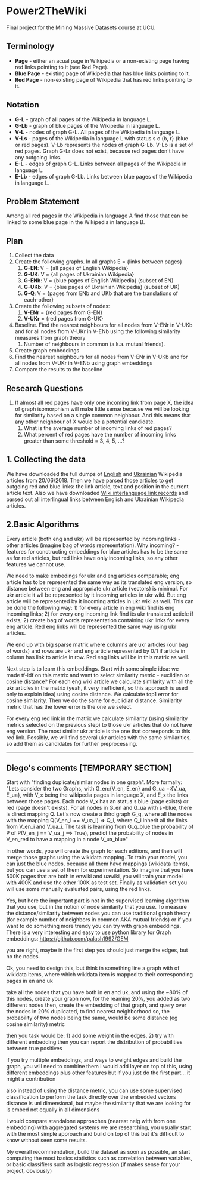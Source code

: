 # Power2TheWiki
Final project for the Mining Massive Datasets course at UCU.

## Terminology
* **Page** - either an acual page in Wikipedia or a non-existing page having red links pointing to it (see Red Page).
* **Blue Page** - existing page of Wikipedia that has blue links pointing to it.
* **Red Page** - non-existing page of Wikipedia that has red links pointing to it.

## Notation
* **G-L** - graph of all pages of the Wikipedia in language L.
* **G-Lb** - graph of blue pages of the Wikipedia in language L.
* **V-L** - nodes of graph G-L. All pages of the Wikipedia in language L.
* **V-Ls** - pages of the Wikipedia in language L with status s є {b, r} (blue or red pages). V-Lb represents the nodes of graph G-Lb. V-Lb is a set of red pages. Graph G-Lr does not exist, because red pages don't have any outgoing links.
* **E-L** - edges of graph G-L. Links between all pages of the Wikipedia in language L.
* **E-Lb** - edges of graph G-Lb. Links between blue pages of the Wikipedia in language L.

## Problem Statement
Among all red pages in the Wikipedia in language A find those that can be linked to some blue page in the Wikipedia in language B.

## Plan
1. Collect the data
2. Create the following graphs. In all graphs E = {links between pages}
    1. **G-EN**: V = {all pages of English Wikipedia}
    2. **G-UK**: V = {all pages of Ukrainian Wikipedia}
    3. **G-ENb**: V = {blue pages of English Wikipedia} (subset of EN)
    4. **G-UKb**: V = {blue pages of Ukrainian Wikipedia} (subset of UK)
    5. **G-Q**: V = {pages from ENb and UKb that are the translations of each-other}
3. Create the following subsets of nodes:
    1. **V-ENr** = {red pages from G-EN}
    2. **V-UKr** = {red pages from G-UK}
4. Baseline. Find the nearest neighbours for all nodes from V-ENr in V-UKb and for all nodes from V-UKr in V-ENb using the following similarity measures from graph theory
    1. Number of neighbours in common (a.k.a. mutual friends).
5. Create graph embeddings
6. Find the nearest neighbours for all nodes from V-ENr in V-UKb and for all nodes from V-UKr in V-ENb using graph embeddings
7. Compare the results to the baseline

## Research Questions
1. If almost all red pages have only one incoming link from page X, the idea of graph isomorphism will make little sense because we will be looking for similarity based on a single common neighbour. And this means that any other neighbour of X would be a potential candidate.
    1. What is the average number of incoming links of red pages?
    2. What percent of red pages have the number of incoming links greater than some threshold = 3, 4, 5, ...?

## 1. Collecting the data
We have downloaded the full dumps of [English](https://dumps.wikimedia.org/enwiki/20180620/) and [Ukrainian](https://dumps.wikimedia.org/ukwiki/20180620/) Wikipedia articles from 20/06/2018. Then we have parsed those articles to get outgoing red and blue links: the link article, text and position in the current article text. Also we have downloaded [Wiki interlanguage link records](https://dumps.wikimedia.org/ukwiki/20180620/ukwiki-20180620-langlinks.sql.gz) and parsed out all interlingual links between English and Ukrainian Wikipedia articles.

## 2.Basic Algorithms
Every article (both eng and ukr) will be represented by incoming links - other articles (imagine bag of words representation). Why incoming? - features for conctructing embeddings for blue articles has to be the same as for red articles, but red links have only incoming links, so any other features we cannot use. 

We need to make embedings for ukr and eng articles comparable; eng article has to be represented the same way as its translated eng version, so distance between eng and appropriate ukr article (vectors) is minimal. For ukr article it wil be represented by it incoming articles in ukr wiki. But eng article will be represented by it incoming articles in ukr wiki as well. This can be done the following way: 1) for every article in eng wiki find its eng incoming links; 2) for every eng incoming link find its ukr translated acticle if exists; 2) create bag of words representation containing ukr links for every eng article. Red eng links will be represented the same way using ukr articles.

We end up with big sparse matrix where columns are ukr articles (our bag of words) and rows are ukr and eng article represented by 0/1 if article in column has link to article in row. Red eng links will be in this matrix as well.

Next step is to learn this embeddings. Start with some simple idea: we made tf-idf on this matrix and want to select similarity metric - euclidian or cosine distance? For each eng wiki article we calculate similarity with all the ukr articles in the matrix (yeah, it very inefficient, so this approach is used only to explain idea) using cosine distance. We calculate top1 error for cosine similarity. Then we do the same for euclidian distance. Similarity metric that has the lower error is the one we select.

For every eng red link in the matrix we calculate similarity (using similarity metrics selected on the previous step) to those ukr articles that do not have eng version. The most similar ukr article is the one that correeponds to this red link. Possibly, we will find several ukr articles with the same similarities, so add them as candidates for further preprocessing.

----------

## Diego's comments [TEMPORARY SECTION]

Start with "finding duplicate/similar nodes in one graph".  More formally: 
"Lets consider the two Graphs, with G_en:{V_en, E_en} and  G_ua =:{V_ua, E_ua}, with V_x being the wikipedia pages in language X, and E_x the links between those pages. Each node V_x has an status s  blue (page exists) or red (page doesn't exists). For all nodes in G_en and G_ua with s=blue, there is direct mapping Q. Let's now create a third graph G_q, where all the nodes with the mapping Q(V_en_i == V_ua_i) => Q_i, where Q_i inherit all the links from V_en_i and V_ua_i. The task is learning from G_q_blue the probability of  P of P(V_en_j == V_ua_j ==> True), predict the probability of nodes in V_en_red to have a mapping in a node V_ua_blue"

in other words, you will create the graph for each editions, and then will merge those graphs using the wikidata mapping. 
To train your model, you can just the blue nodes, because all them have mappings (wikidata items), but you can use a set of them for experimentation. So imagine that you have 500K pages that are both in enwiki and uawiki, you will train your model with 400K and use the other 100K as test set. Finally as validation set you will use some manually evaluated pairs, using the red links.

Yes, but here the important part is not in the supervised learning algorithm that you use, but in the notion of node similarity that you use.
To measure the distance/similarity between nodes you can use traditional graph theory (for example number of neighbors in common AKA mutual friends) or if you want to do something more trendy you can try with graph embeddings. There is a very interesting and easy to use python library for Graph embeddings: https://github.com/palash1992/GEM

you are right, maybe in the first step you should just merge the edges, but no the nodes.

Ok, you need to design this, but think in something line a graph with of wikidata items, where which wikidata item is mapped to their corresponding pages in en and uk

take all the nodes that you have both in en and uk, and using the ~80% of this nodes, create your graph
now, for the reaming 20%, you added as two different nodes
then, create the embedding of that graph, and query over the nodes in 20% duplicated, to find nearest neighborhood
so, the probability of two nodes being the same, would be some distance (eg cosine similarity) metric

then you task would be: 1) add some weight in the edges, 2) try with different embedding
then you can report the distribution of probabilities between true positives

if you try multiple embeddings, and ways to weight edges and build the graph, you will need to combine them
I would add layer on top of this, using different embeddings plus other features
but if you just do the first part... it might a contribution

also instead of using the distance metric, you can use some supervised classification to perform the task directly over the embedded vectors
distance is uni dimensional, but maybe the similarity that we are looking for is embed not equally in all dimensions

I would compare standalone approaches (nearest neig with from one embedding) with aggregated systems
we are researching, you usually start with the most simple approach and build on top of this
but it's difficult to know without seen some results.

My overall recommendation, build the dataset as soon as possible, an start computing the most basics statistics such as correlation between variables, or basic classifiers such as logistic regression (if makes sense for your project, obviously)
